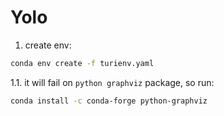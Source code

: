 # Yolo

1. create env:

```bash
conda env create -f turienv.yaml
```

1.1. it will fail on `python graphviz` package, so run:

```bash
conda install -c conda-forge python-graphviz
```
